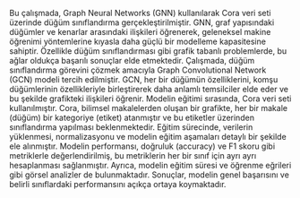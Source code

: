 Bu çalışmada, Graph Neural Networks (GNN) kullanılarak Cora veri seti üzerinde düğüm sınıflandırma gerçekleştirilmiştir. GNN, graf yapısındaki düğümler ve kenarlar arasındaki ilişkileri öğrenerek, geleneksel makine öğrenimi yöntemlerine kıyasla daha güçlü bir modelleme kapasitesine sahiptir. Özellikle düğüm sınıflandırması gibi grafik tabanlı problemlerde, bu ağlar oldukça başarılı sonuçlar elde etmektedir.
Çalışmada, düğüm sınıflandırma görevini çözmek amacıyla Graph Convolutional Network (GCN) modeli tercih edilmiştir. GCN, her bir düğümün özelliklerini, komşu düğümlerinin özellikleriyle birleştirerek daha anlamlı temsilciler elde eder ve bu şekilde grafikteki ilişkileri öğrenir. Modelin eğitimi sırasında, Cora veri seti kullanılmıştır. Cora, bilimsel makalelerden oluşan bir grafikte, her bir makale (düğüm) bir kategoriye (etiket) atanmıştır ve bu etiketler üzerinden sınıflandırma yapılması beklenmektedir.
Eğitim sürecinde, verilerin yüklenmesi, normalizasyonu ve modelin eğitim aşamaları detaylı bir şekilde ele alınmıştır. Modelin performansı, doğruluk (accuracy) ve F1 skoru gibi metriklerle değerlendirilmiş, bu metriklerin her bir sınıf için ayrı ayrı hesaplanması sağlanmıştır. Ayrıca, modelin eğitim süresi ve öğrenme eğrileri gibi görsel analizler de bulunmaktadır. Sonuçlar, modelin genel başarısını ve belirli sınıflardaki performansını açıkça ortaya koymaktadır.
